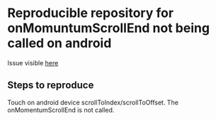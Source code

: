 # Reproducible repository for onMomuntumScrollEnd not being called on android

Issue visible [here](https://github.com/facebook/react-native/issues/21718)

## Steps to reproduce

Touch on android device scrollToIndex/scrollToOffset. The onMomentumScrollEnd is not called.
